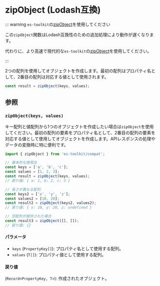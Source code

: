 # zipObject (Lodash互換)

::: warning `es-toolkit`の[zipObject](../../array/zipObject.md)を使用してください

この`zipObject`関数はLodash互換性のための追加処理により動作が遅くなります。

代わりに、より高速で現代的な`es-toolkit`の[zipObject](../../array/zipObject.md)を使用してください。

:::

2つの配列を使用してオブジェクトを作成します。最初の配列はプロパティ名として、2番目の配列は対応する値として使用されます。

```typescript
const result = zipObject(keys, values);
```

## 参照

### `zipObject(keys, values)`

キー配列と値配列から1つのオブジェクトを作成したい場合は`zipObject`を使用してください。最初の配列の要素をプロパティ名として、2番目の配列の要素を対応する値として使用してオブジェクトを作成します。APIレスポンスの処理やデータの変換時に特に便利です。

```typescript
import { zipObject } from 'es-toolkit/compat';

// 基本的な使用法
const keys = ['a', 'b', 'c'];
const values = [1, 2, 3];
const result = zipObject(keys, values);
// 戻り値: { a: 1, b: 2, c: 3 }

// 長さが異なる配列
const keys2 = ['x', 'y', 'z'];
const values2 = [10, 20];
const result2 = zipObject(keys2, values2);
// 戻り値: { x: 10, y: 20, z: undefined }

// 空配列が提供された場合
const result3 = zipObject([], []);
// 戻り値: {}
```

#### パラメータ

- `keys` (`PropertyKey[]`): プロパティ名として使用する配列。
- `values` (`T[]`): プロパティ値として使用する配列。

#### 戻り値

(`Record<PropertyKey, T>`): 作成されたオブジェクト。

